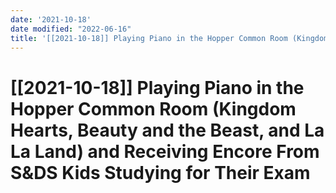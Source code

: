 ```yaml
---
date: '2021-10-18'
date modified: "2022-06-16"
title: '[[2021-10-18]] Playing Piano in the Hopper Common Room (Kingdom Hearts, Beauty and the Beast, and La La Land) and receiving encore from S&DS kids studying for their exam'
---
```


# [[2021-10-18]] Playing Piano in the Hopper Common Room (Kingdom Hearts, Beauty and the Beast, and La La Land) and Receiving Encore From S&DS Kids Studying for Their Exam

